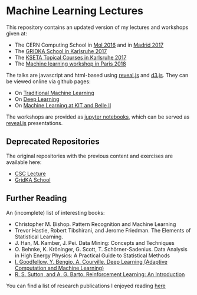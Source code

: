 # Machine Learning Lectures


This repository contains an updated version of my lectures and workshops given at:
  - The CERN Computing School in [Mol 2016](https://indico.cern.ch/event/502875/) and in [Madrid 2017](https://indico.cern.ch/event/581756/)
  - The [GRIDKA School in Karlsruhe 2017](https://indico.scc.kit.edu/indico/event/285/)
  - The [KSETA Topical Courses in Karlsruhe 2017](http://www.kseta.kit.edu/690.php)
  - The [Machine learning workshop in Paris 2018](http://www2.iap.fr/users/charnock/conferences/ML2018)

The talks are javascript and html-based using [reveal.js](https://revealjs.com/) and [d3.js](https://d3js.org/). They can be viewed online via github pages:
  - On [Traditional Machine Learning](https://thomaskeck.github.io/talks/MachineLearning.html)
  - On [Deep Learning](https://thomaskeck.github.io/talks/DeepLearning.html)
  - On [Machine Learning at KIT and Belle II](https://thomaskeck.github.io/talks/MachineLearningAtKIT.html)

The workshops are provided as [jupyter notebooks](http://jupyter.org/), which can be served as [reveal.js](https://revealjs.com/) presentations.


## Deprecated Repositories

The original repositories with the previous content and exercises are available here:
  - [CSC Lecture](https://github.com/thomaskeck/MultivariateClassificationLecture)
  - [GridKA School](https://github.com/thomaskeck/GridKaSchool)


## Further Reading

An (incomplete) list of interesting books:

  - Christopher M. Bishop. Pattern Recognition and Machine Learning
  - Trevor Hastie, Robert Tibshirani, and Jerome Friedman. The Elements of Statistical Learning.
  - J. Han, M. Kamber, J. Pei. Data Mining: Concepts and Techniques 
  - O. Behnke, K. Kröninger, G. Scott, T. Schörner-Sadenius. Data Analysis in High Energy Physics: A Practical Guide to Statistical Methods
  - [I. Goodfellow, Y. Bengio, A. Courville. Deep Learning (Adaptive Computation and Machine Learning)](http://www.deeplearningbook.org/)
  - [R. S. Sutton, and A. G. Barto. Reinforcement Learning: An Introduction](http://incompleteideas.net/book/the-book-2nd.html)


You can find a list of research publications I enjoyed reading [here](https://thomaskeck.github.io/articles/)

